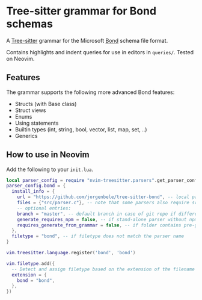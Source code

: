 # Tree-sitter grammar for Bond schemas

A [Tree-sitter](https://github.com/tree-sitter/tree-sitter) grammar for the Microsoft [Bond](https://github.com/microsoft/bond) schema file format.

Contains highlights and indent queries for use in editors in `queries/`. Tested on Neovim.

## Features
The grammar supports the following more advanced Bond features: 
- Structs (with Base class)
- Struct views
- Enums
- Using statements
- Builtin types (int, string, bool, vector<T>, list<T>, map<T>, set<T>, ..)
- Generics

## How to use in Neovim
Add the following to your `init.lua`.

```lua
local parser_config = require "nvim-treesitter.parsers".get_parser_configs()
parser_config.bond = {
  install_info = {
    url = "https://github.com/jorgenbele/tree-sitter-bond", -- local path or git repo
    files = {"src/parser.c"}, -- note that some parsers also require src/scanner.c or src/scanner.cc
    -- optional entries:
    branch = "master", -- default branch in case of git repo if different from master
    generate_requires_npm = false, -- if stand-alone parser without npm dependencies
    requires_generate_from_grammar = false, -- if folder contains pre-generated src/parser.c
  },
  filetype = "bond", -- if filetype does not match the parser name
}

vim.treesitter.language.register('bond', 'bond')

vim.filetype.add({
  -- Detect and assign filetype based on the extension of the filename
  extension = {
    bond = "bond",
  },
})
```
